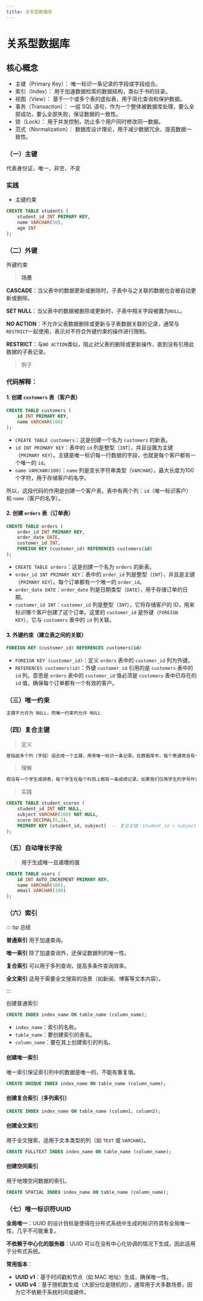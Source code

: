 ```yaml
---
title: 关系型数据库
---
```


# 关系型数据库

## 核心概念

- 主键（Primary Key）： 唯一标识一条记录的字段或字段组合。
- 索引（Index）： 用于加速数据检索的数据结构，类似于书的目录。
- 视图（View）： 基于一个或多个表的虚拟表，用于简化查询和保护数据。
- 事务（Transaction）： 一组 SQL 语句，作为一个整体被数据库处理，要么全部成功，要么全部失败，保证数据的一致性。
- 锁（Lock）： 用于并发控制，防止多个用户同时修改同一数据。
- 范式（Normalization）： 数据库设计理论，用于减少数据冗余、提高数据一致性。

### （一）主键

代表身份证，唯一，非空，不变

### 实践

- 主键约束

~~~sql
CREATE TABLE students (
    student_id INT PRIMARY KEY,
    name VARCHAR(50),
    age INT
);
~~~

### （二）外键

外键约束

> **场景**

**CASCADE**：当父表中的数据更新或删除时，子表中与之关联的数据也会被自动更新或删除。

**SET NULL**：当父表中的数据被删除或更新时，子表中相关字段被置为`NULL`。

**NO ACTION**：不允许父表数据删除或更新与子表数据关联的记录，通常与`RESTRICT`一起使用，表示对不符合外键约束的操作进行限制。

**RESTRICT**：与`NO ACTION`类似，阻止对父表的删除或更新操作，直到没有引用此数据的子表记录。

> 例子

### 代码解释：

#### 1. 创建 `customers` 表（客户表）

```sql
CREATE TABLE customers (
    id INT PRIMARY KEY,
    name VARCHAR(100) 
);
```

- `CREATE TABLE customers`：这是创建一个名为 `customers` 的新表。
- `id INT PRIMARY KEY`：表中的 `id` 列是整型（`INT`），并且设置为主键（`PRIMARY KEY`）。主键是唯一标识每一行数据的字段，也就是每个客户都有一个唯一的 `id`。
- `name VARCHAR(100)`：`name` 列是变长字符串类型（`VARCHAR`），最大长度为100个字符，用于存储客户的名字。

所以，这段代码的作用是创建一个客户表，表中有两个列：`id`（唯一标识客户）和 `name`（客户的名字）。

#### 2. 创建 `orders` 表（订单表）

```sql
CREATE TABLE orders (
    order_id INT PRIMARY KEY,
    order_date DATE,
    customer_id INT,
    FOREIGN KEY (customer_id) REFERENCES customers(id)
);
```

- `CREATE TABLE orders`：这是创建一个名为 `orders` 的新表。
- `order_id INT PRIMARY KEY`：表中的 `order_id` 列是整型（`INT`），并且是主键（`PRIMARY KEY`）。每个订单都有一个唯一的 `order_id`。
- `order_date DATE`：`order_date` 列是日期类型（`DATE`），用于存储订单的日期。
- `customer_id INT`：`customer_id` 列是整型（`INT`），它将存储客户的 ID，用来标识哪个客户创建了这个订单。这里的 `customer_id` 是外键（`FOREIGN KEY`），它与 `customers` 表中的 `id` 列关联。

#### 3. 外键约束（建立表之间的关联）

```sql
FOREIGN KEY (customer_id) REFERENCES customers(id)
```

- `FOREIGN KEY (customer_id)`：定义 `orders` 表中的 `customer_id` 列为外键。
- `REFERENCES customers(id)`：外键 `customer_id` 引用的是 `customers` 表中的 `id` 列。意思是 `orders` 表中的 `customer_id` 值必须是 `customers` 表中已存在的 `id` 值，确保每个订单都有一个有效的客户。

### （三）唯一约束

~~~tex
主键不允许为 NULL，而唯一约束列允许 NULL
~~~



### （四）复合主键

> 定义

~~~tex
是指由多个列（字段）组合成一个主键，用来唯一标识一条记录。在数据库中，每个表通常会有一个主键，用来确保每条记录的唯一性。而复合主键就是通过组合多个列的值来保证唯一性。
~~~

> 理解

~~~tex
假设有一个学生成绩表，每个学生在每个科目上都有一条成绩记录。如果我们仅用学生的学号作为主键，会出现学生在多个科目上的成绩无法区分的问题。于是，我们可以用学生的学号和科目名称作为复合主键来唯一标识每一条成绩记录。
~~~

> 实践

~~~sql
CREATE TABLE student_scores (
    student_id INT NOT NULL,
    subject VARCHAR(100) NOT NULL,
    score DECIMAL(5,2),
    PRIMARY KEY (student_id, subject)  -- 复合主键：student_id + subject
);
~~~



### （五）自动增长字段

> **用于生成唯一且递增的值**

~~~sql
CREATE TABLE users (
    id INT AUTO_INCREMENT PRIMARY KEY,
    name VARCHAR(100),
    email VARCHAR(100)
);
~~~



### （六）索引

::: tip 总结

**普通索引** 用于加速查询。

**唯一索引** 除了加速查询外，还保证数据列的唯一性。

**复合索引** 可以用于多列查询，提高多条件查询效率。

**全文索引** 适用于需要全文搜索的场景（如新闻、博客等文本内容）。

::: 

创建普通索引

```sql
CREATE INDEX index_name ON table_name (column_name);
```

- `index_name`：索引的名称。
- `table_name`：要创建索引的表名。
- `column_name`：要在其上创建索引的列名。

#### 创建唯一索引

唯一索引保证索引列中的数据是唯一的，不能有重复值。

```sql
CREATE UNIQUE INDEX index_name ON table_name (column_name);
```

#### 创建复合索引（多列索引）

~~~sql
CREATE INDEX index_name ON table_name (column1, column2);
~~~

#### 创建全文索引

用于全文搜索，适用于文本类型的列（如 `TEXT` 或 `VARCHAR`）。

```sql
CREATE FULLTEXT INDEX index_name ON table_name (column_name);
```

#### 创建空间索引

用于地理空间数据的索引。

```sql
CREATE SPATIAL INDEX index_name ON table_name (column_name);
```



### （七）唯一标识符UUID

**全局唯一**：UUID 的设计目标是使得在分布式系统中生成的标识符具有全局唯一性，几乎不可能重复。

**不依赖于中心化的服务器**：UUID 可以在没有中心化协调的情况下生成，因此适用于分布式系统。

**常用版本**：

- **UUID v1**：基于时间戳和节点（如 MAC 地址）生成，确保唯一性。
- **UUID v4**：基于随机数生成（大部分位是随机的），通常用于大多数场景，因为它不依赖于系统时间或硬件。
